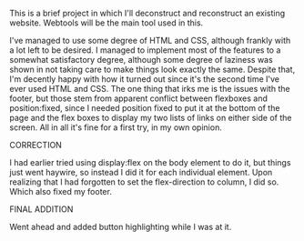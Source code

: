This is a brief project in which I'll deconstruct and reconstruct an existing website. Webtools will be the main tool used in this.

I've managed to use some degree of HTML and CSS, although frankly with a lot left to be desired. I managed to implement most of the features to a somewhat satisfactory degree, although some degree of laziness was shown in not taking care to make things look exactly the same. Despite that, I'm decently happy with how it turned out since it's the second time I've ever used HTML and CSS. The one thing that irks me is the issues with the footer, but those stem from apparent conflict between flexboxes and position:fixed, since I needed position fixed to put it at the bottom of the page and the flex boxes to display my two lists of links on either side of the screen. All in all it's fine for a first try, in my own opinion.

CORRECTION

I had earlier tried using display:flex on the body element to do it, but things just went haywire, so instead I did it for each individual element. Upon realizing that I had forgotten to set the flex-direction to column, I did so. Which also fixed my footer.

FINAL ADDITION

Went ahead and added button highlighting while I was at it.
